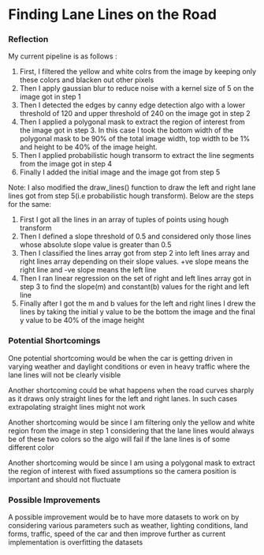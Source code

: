 # **Finding Lane Lines on the Road** 

### Reflection

My current pipeline is as follows :

1. First, I filtered the yellow and white colrs from the image by keeping only these colors and blacken out other pixels
2. Then I apply gaussian blur to reduce noise with a kernel size of 5 on the image got in step 1
3. Then I detected the edges by canny edge detection algo with a lower threshold of 120 and upper threshold of 240 on the image got in step 2
4. Then I applied a polygonal mask to extract the region of interest from the image got in step 3. In this case I took the bottom width of the polygonal mask to be 90% of the total image width, top width to be 1% and height to be 40% of the image height.
5. Then I applied probabilistic hough transorm to extract the line segments from the image got in step 4
6. Finally I added the initial image and the image got from step 5

Note: I also modified the draw_lines() function to draw the left and right lane lines got from step 5(i.e probabilistic hough transform). Below are the steps for the same:
1. First I got all the lines in an array of tuples of points using hough transform
2. Then I defined a slope threshold of 0.5 and considered only those lines whose absolute slope value is greater than 0.5
3. Then I classified the lines array got from step 2 into left lines array and right lines array depending on their slope values. +ve slope means the right line and -ve slope means the left line
4. Then I ran linear regression on the set of right and left lines array got in step 3 to find the slope(m) and constant(b) values for the right and left line
5. Finally after I got the m and b values for the left and right lines I drew the lines by taking the initial y value to be the bottom the image and the final y value to be 40% of the image height


### Potential Shortcomings

One potential shortcoming would be when the car is getting driven in varying weather and daylight conditions or even in heavy traffic where the lane lines will not be clearly visible

Another shortcoming could be what happens when the road curves sharply as it draws only straight lines for the left and right lanes. In such cases extrapolating straight lines might not work

Another shortcoming would be since I am filtering only the yellow and white region from the image in step 1 considering that the lane lines would always be of these two colors so the algo will fail if the lane lines is of some different color

Another shortcoming would be since I am using a polygonal mask to extract the region of interest with fixed assumptions so the camera position is important and should not fluctuate


### Possible Improvements

A possible improvement would be to have more datasets to work on by considering various parameters such as weather, lighting conditions, land forms, traffic, speed of the car and then improve further as current implementation is overfitting the datasets
